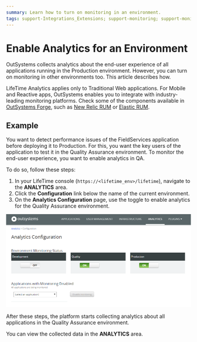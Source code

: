 ```yaml
---
summary: Learn how to turn on monitoring in an environment.
tags: support-Integrations_Extensions; support-monitoring; support-monitoring-overview; runtime-traditionalweb
---
```


# Enable Analytics for an Environment

OutSystems collects analytics about the end-user experience of all applications running in the Production environment. However, you can turn on monitoring in other environments too. This article describes how.

<div class="info" markdown="1">

LifeTime Analytics applies only to Traditional Web applications. For Mobile and Reactive apps, OutSystems enables you to integrate with industry-leading monitoring platforms. Check some of the components available in [OutSystems Forge](https://www.outsystems.com/forge/), such as [New Relic RUM](https://www.outsystems.com/forge/component-overview/6848/new-relic-rum) or [Elastic RUM](https://www.outsystems.com/forge/component-overview/7341/elastic-rum).

</div>

## Example

You want to detect performance issues of the FieldServices application before deploying it to Production. For this, you want the key users of the application to test it in the Quality Assurance environment. To monitor the end-user experience, you want to enable analytics in QA.

To do so, follow these steps:

1. In your LifeTime console (`https://<lifetime_env>/lifetime`), navigate to the **ANALYTICS** area.
1. Click the **Configuration** link below the name of the current environment.
1. On the **Analytics Configuration** page, use the toggle to enable analytics for the Quality Assurance environment.

![](images/enable-analytics-for-an-environment.png)

After these steps, the platform starts collecting analytics about all applications in the Quality Assurance environment.

You can view the collected data in the **ANALYTICS** area.
